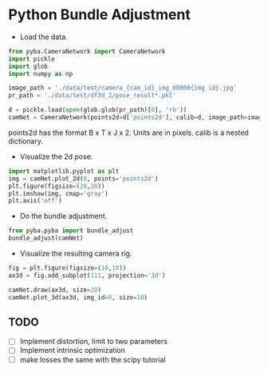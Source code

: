 # Python Bundle Adjustment

- Load the data.
```python
from pyba.CameraNetwork import CameraNetwork
import pickle
import glob
import numpy as np

image_path = './data/test/camera_{cam_id}_img_00000{img_id}.jpg'
pr_path = './data/test/df3d_2/pose_result*.pkl'

d = pickle.load(open(glob.glob(pr_path)[0], 'rb'))
camNet = CameraNetwork(points2d=d['points2d'], calib=d, image_path=image_path)
```

points2d has the format B x T x J x 2. Units are in pixels. calib is a nested dictionary. 


- Visualize the 2d pose.
```python
import matplotlib.pyplot as plt
img = camNet.plot_2d(0, points='points2d')
plt.figure(figsize=(20,20))
plt.imshow(img, cmap='gray')
plt.axis('off')
```

- Do the bundle adjustment.
```python
from pyba.pyba import bundle_adjust 
bundle_adjust(camNet)
```

- Visualize the resulting camera rig.
```python
fig = plt.figure(figsize=(10,10))
ax3d = fig.add_subplot(111, projection='3d')

camNet.draw(ax3d, size=20)
camNet.plot_3d(ax3d, img_id=0, size=10)
```


## TODO 
- [ ] Implement distortion, limit to two parameters
- [ ] Implement intrinsic optimization
- [ ] make losses the same with the scipy tutorial